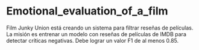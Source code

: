 # Emotional_evaluation_of_a_film
Film Junky Union está creando un sistema para filtrar reseñas de películas. La misión es entrenar un modelo con reseñas de películas de IMDB para detectar críticas negativas. Debe lograr un valor F1 de al menos 0.85.
